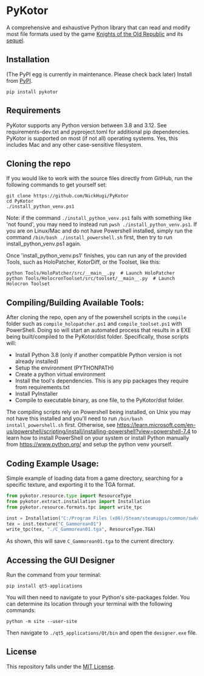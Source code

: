 PyKotor
=======
A comprehensive and exhaustive Python library that can read and modify most file formats used by the game [Knights of the Old Republic](https://en.wikipedia.org/wiki/Star_Wars:_Knights_of_the_Old_Republic_(video_game)) and its [sequel](https://en.wikipedia.org/wiki/Star_Wars_Knights_of_the_Old_Republic_II:_The_Sith_Lords).

## Installation
(The PyPI egg is currently in maintenance. Please check back later) Install from [PyPI](https://pypi.org/project/PyKotor/).
```commandline
pip install pykotor
```

## Requirements
PyKotor supports any Python version between 3.8 and 3.12. See requirements-dev.txt and pyproject.toml for additional pip dependencies.
PyKotor is supported on most (if not all) operating systems. Yes, this includes Mac and any other case-sensitive filesystem.

## Cloning the repo
If you would like to work with the source files directly from GitHub, run the following commands to get yourself set:
```commandline
git clone https://github.com/NickHugi/PyKotor
cd PyKotor
./install_python_venv.ps1
```
Note: if the command `./install_python_venv.ps1` fails with something like 'not found', you may need to instead run `pwsh ./install_python_venv.ps1`.
If you are on Linux/Mac and do not have Powershell installed, simply run the command `/bin/bash ./install_powershell.sh` first, then try to run install_python_venv.ps1 again.

Once 'install_python_venv.ps1' finishes, you can run any of the provided Tools, such as HoloPatcher, KotorDiff, or the Toolset, like this:
```commandline
python Tools/HoloPatcher/src/__main__.py  # Launch HoloPatcher
python Tools/HolocronToolset/src/toolset/__main__.py  # Launch Holocron Toolset
```

## Compiling/Building Available Tools:
After cloning the repo, open any of the powershell scripts in the `compile` folder such as `compile_holopatcher.ps1` and `compile_toolset.ps1` with PowerShell. Doing so will start an automated process that results in a EXE being built/compiled to the PyKotor/dist folder. Specifically, those scripts will:
- Install Python 3.8 (only if another compatible Python version is not already installed)
- Setup the environment (PYTHONPATH)
- Create a python virtual environment
- Install the tool's dependencies. This is any pip packages they require from requirements.txt
- Install PyInstaller
- Compile to executable binary, as one file, to the PyKotor/dist folder.

The compiling scripts rely on Powershell being installed, on Unix you may not have this installed and you'll need to run `/bin/bash install_powershell.sh` first. Otherwise, see https://learn.microsoft.com/en-us/powershell/scripting/install/installing-powershell?view=powershell-7.4 to learn how to install PowerShell on your system or install Python manually from https://www.python.org/ and setup the python venv yourself.

## Coding Example Usage:
Simple example of loading data from a game directory, searching for a specific texture, and exporting it to the TGA format.
```python
from pykotor.resource.type import ResourceType
from pykotor.extract.installation import Installation
from pykotor.resource.formats.tpc import write_tpc

inst = Installation("C:/Program Files (x86)/Steam/steamapps/common/swkotor")
tex = inst.texture("C_Gammorean01")
write_tpc(tex, "./C_Gammorean01.tga", ResourceType.TGA)
```
As shown, this will save `C_Gammorean01.tga` to the current directory.

## Accessing the GUI Designer

Run the command from your terminal:

```commandline
pip install qt5-applications
```

You will then need to navigate to your Python's site-packages folder. You can determine its location through your terminal
with the following commands:

```commandline
python -m site --user-site
```

Then navigate to ```./qt5_applications/Qt/bin``` and open the ```designer.exe``` file.

## License
This repository falls under the [MIT License](https://github.com/NickHugi/PyKotor/blob/master/README.md).
